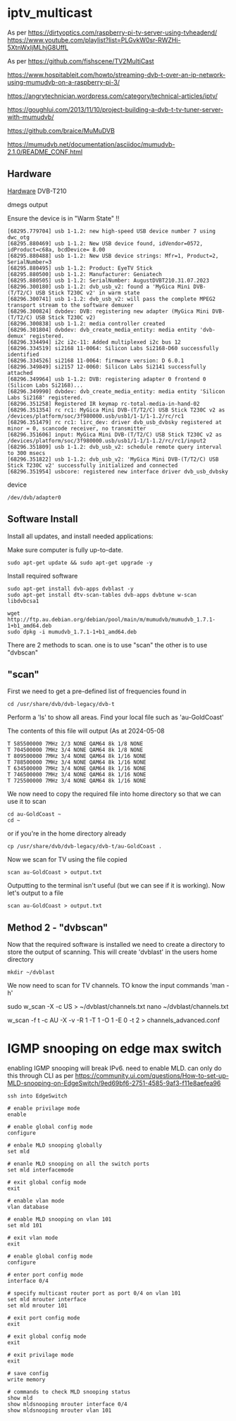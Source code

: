 # iptv_multicast
As per https://dirtyoptics.com/raspberry-pi-tv-server-using-tvheadend/   https://www.youtube.com/playlist?list=PLGvkW0sr-RWZHi-5XtnWxIjMLhjG8UffL

As per https://github.com/fishscene/TV2MultiCast

https://www.hospitableit.com/howto/streaming-dvb-t-over-an-ip-network-using-mumudvb-on-a-raspberry-pi-3/


https://angrytechnician.wordpress.com/category/technical-articles/iptv/

https://goughlui.com/2013/11/10/project-building-a-dvb-t-tv-tuner-server-with-mumudvb/

https://github.com/braice/MuMuDVB

https://mumudvb.net/documentation/asciidoc/mumudvb-2.1.0/README_CONF.html

## Hardware
[Hardware](https://www.amazon.com.au/dp/B008D8K50Q)
DVB-T210 

dmegs output

Ensure the device is in "Warm State" !!
```
[68295.779704] usb 1-1.2: new high-speed USB device number 7 using dwc_otg
[68295.880469] usb 1-1.2: New USB device found, idVendor=0572, idProduct=c68a, bcdDevice= 8.00
[68295.880488] usb 1-1.2: New USB device strings: Mfr=1, Product=2, SerialNumber=3
[68295.880495] usb 1-1.2: Product: EyeTV Stick
[68295.880500] usb 1-1.2: Manufacturer: Geniatech
[68295.880505] usb 1-1.2: SerialNumber: AugustDVBT210.31.07.2023
[68296.300180] usb 1-1.2: dvb_usb_v2: found a 'MyGica Mini DVB-(T/T2/C) USB Stick T230C v2' in warm state
[68296.300741] usb 1-1.2: dvb_usb_v2: will pass the complete MPEG2 transport stream to the software demuxer
[68296.300824] dvbdev: DVB: registering new adapter (MyGica Mini DVB-(T/T2/C) USB Stick T230C v2)
[68296.300838] usb 1-1.2: media controller created
[68296.301804] dvbdev: dvb_create_media_entity: media entity 'dvb-demux' registered.
[68296.334494] i2c i2c-11: Added multiplexed i2c bus 12
[68296.334519] si2168 11-0064: Silicon Labs Si2168-D60 successfully identified
[68296.334526] si2168 11-0064: firmware version: D 6.0.1
[68296.349849] si2157 12-0060: Silicon Labs Si2141 successfully attached
[68296.349964] usb 1-1.2: DVB: registering adapter 0 frontend 0 (Silicon Labs Si2168)...
[68296.349990] dvbdev: dvb_create_media_entity: media entity 'Silicon Labs Si2168' registered.
[68296.351258] Registered IR keymap rc-total-media-in-hand-02
[68296.351354] rc rc1: MyGica Mini DVB-(T/T2/C) USB Stick T230C v2 as /devices/platform/soc/3f980000.usb/usb1/1-1/1-1.2/rc/rc1
[68296.351479] rc rc1: lirc_dev: driver dvb_usb_dvbsky registered at minor = 0, scancode receiver, no transmitter
[68296.351606] input: MyGica Mini DVB-(T/T2/C) USB Stick T230C v2 as /devices/platform/soc/3f980000.usb/usb1/1-1/1-1.2/rc/rc1/input2
[68296.351809] usb 1-1.2: dvb_usb_v2: schedule remote query interval to 300 msecs
[68296.351822] usb 1-1.2: dvb_usb_v2: 'MyGica Mini DVB-(T/T2/C) USB Stick T230C v2' successfully initialized and connected
[68296.351954] usbcore: registered new interface driver dvb_usb_dvbsky
```

device
```
/dev/dvb/adapter0 
```

## Software Install
Install all updates, and install needed applications:


Make sure computer is fully up-to-date.
```
sudo apt-get update && sudo apt-get upgrade -y
````

Install required software
```
sudo apt-get install dvb-apps dvblast -y
sudo apt-get install dtv-scan-tables dvb-apps dvbtune w-scan libdvbcsa1

wget http://ftp.au.debian.org/debian/pool/main/m/mumudvb/mumudvb_1.7.1-1+b1_amd64.deb
sudo dpkg -i mumudvb_1.7.1-1+b1_amd64.deb

```

There are 2 methods to scan.  one is to use "scan"  the other is to use "dvbscan"

## "scan"
First we need to get a pre-defined list of frequencies found in
```
cd /usr/share/dvb/dvb-legacy/dvb-t
```
Perform a 'ls' to show all areas.  Find your local file such as 'au-GoldCoast'

The contents of this file will output (As at 2024-05-08
```
T 585500000 7MHz 2/3 NONE QAM64 8k 1/8 NONE
T 704500000 7MHz 3/4 NONE QAM64 8k 1/8 NONE
T 809500000 7MHz 3/4 NONE QAM64 8k 1/16 NONE
T 788500000 7MHz 3/4 NONE QAM64 8k 1/16 NONE
T 634500000 7MHz 3/4 NONE QAM64 8k 1/16 NONE
T 746500000 7MHz 3/4 NONE QAM64 8k 1/16 NONE
T 725500000 7MHz 3/4 NONE QAM64 8k 1/16 NONE
```

We now need to copy the required file into home directory so that we can use it to scan
```
cd au-GoldCoast ~
cd ~
```

or if you're in the home directory already
```
cp /usr/share/dvb/dvb-legacy/dvb-t/au-GoldCoast .
```

Now we scan for TV using the file copied
```
scan au-GoldCoast > output.txt
```

Outputting to the terminal isn't useful (but we can see if it is working).  Now let's output to a file
```
scan au-GoldCoast > output.txt
```


## Method 2 - "dvbscan"


Now that the required software is installed we need to create a directory to store the output of scanning.  This will create 'dvblast' in the users home directory
```
mkdir ~/dvblast
```

We now need to scan for TV channels.   TO know the input commands 'man -h'







sudo w_scan -X -c US > ~/dvblast/channels.txt
nano ~/dvblast/channels.txt


w_scan -f t -c AU -X -v -R 1 -T 1 -O 1 -E 0 -t 2 > channels_advanced.conf


# IGMP snooping on edge max switch
enabling IGMP snooping will break IPv6.  need to enable MLD.  can only do this through CLI<be>
as per https://community.ui.com/questions/How-to-set-up-MLD-snooping-on-EdgeSwitch/9ed69bf6-2751-4585-9af3-f11e8aefea96

```
ssh into EdgeSwitch

# enable privilage mode
enable

# enable global config mode
configure

# enbale MLD snooping globally
set mld

# enanle MLD snooping on all the switch ports
set mld interfacemode

# exit global config mode
exit

# enable vlan mode
vlan database

# enable MLD snooping on vlan 101
set mld 101

# exit vlan mode
exit

# enable global config mode
configure

# enter port config mode
interface 0/4

# specify multicast router port as port 0/4 on vlan 101
set mld mrouter interface
set mld mrouter 101

# exit port config mode
exit

# exit global config mode
exit

# exit privilage mode
exit

# save config
write memory

# commands to check MLD snooping status
show mld
show mldsnooping mrouter interface 0/4
show mldsnooping mrouter vlan 101
```
